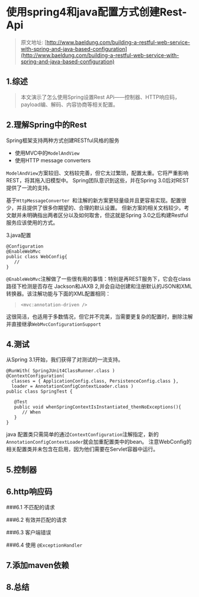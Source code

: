 使用spring4和java配置方式创建Rest-Api
===

> 原文地址: [http://www.baeldung.com/building-a-restful-web-service-with-spring-and-java-based-configuration](http://www.baeldung.com/building-a-restful-web-service-with-spring-and-java-based-configuration)

1.综述
---

> 本文演示了怎么使用Spring设置Rest APi——控制器、HTTP响应码，payload编、解码、内容协商等相关配置。

2.理解Spring中的Rest
---

Spring框架支持两种方式创建RESTful风格的服务
* 使用MVC中的`ModelAndView`
* 使用HTTP message converters

`ModelAndView`方案较旧、文档较完善，但它太过繁琐，配置太重。它将严重影响REST，将其拖入旧模型中。
Spring团队意识到这些，并在Spring 3.0后对REST提供了一流的支持。

基于`HttpMessageConverter `和注解的新方案更轻量级并且更容易实现。配置很少，并且提供了很多你期望的、合理的默认设置。
但新方案的相关文档较少。考文献并未明确指出两者区分以及如何取舍，但这就是Spring 3.0之后构建Restful服务应该使用的方式。

3.java配置

```
@Configuration
@EnableWebMvc
public class WebConfig{
   //
}
```

`@EnableWebMvc`注解做了一些很有用的事情：特别是再REST服务下，它会在class路径下检测是否存在
Jackson和JAXB 2,并会自动创建和注册默认的JSON和XML转换器。该注解功能与下面的XML配置相同：

> `<mvc:annotation-driven />`

这很简洁，也适用于多数情况，但它并不完美，当需要更复杂的配置时，删除注解并直接继承`WebMvcConfigurationSupport`

4.测试
---

从Spring 3.1开始，我们获得了对测试的一流支持。

```
@RunWith( SpringJUnit4ClassRunner.class )
@ContextConfiguration(
  classes = { ApplicationConfig.class, PersistenceConfig.class },
  loader = AnnotationConfigContextLoader.class )
public class SpringTest {
 
   @Test
   public void whenSpringContextIsInstantiated_thenNoExceptions(){
      // When
   }
}
```

java 配置类只需简单的通过`ContextConfiguration`注解指定，新的`AnnotationConfigContextLoader`就会加重配置类中的bean。
注意WebConfig的相关配置类并未包含在启用，因为他们需要在Servlet容器中运行。


5.控制器
---

6.http响应码
---

###6.1 不匹配的请求

###6.2 有效并匹配的请求

###6.3 客户端错误

###6.4 使用 `@ExceptionHandler`

7.添加maven依赖
---

8.总结
---